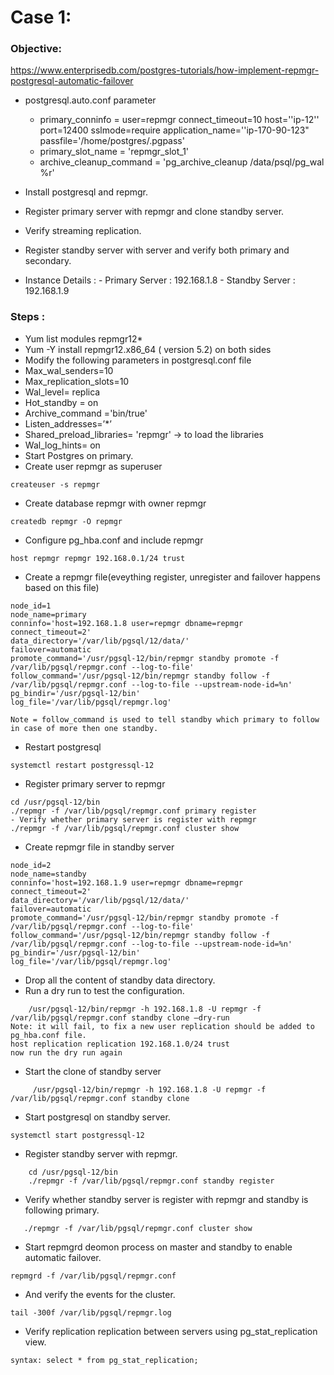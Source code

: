 # Case 1:
### Objective:

https://www.enterprisedb.com/postgres-tutorials/how-implement-repmgr-postgresql-automatic-failover

- postgresql.auto.conf parameter
   - primary_conninfo = user=repmgr connect_timeout=10 host=''ip-12'' port=12400 sslmode=require application_name=''ip-170-90-123" passfile='/home/postgres/.pgpass'
   - primary_slot_name = 'repmgr_slot_1'
   - archive_cleanup_command = 'pg_archive_cleanup /data/psql/pg_wal %r'
- Install postgresql and repmgr. 
- Register primary server with repmgr and clone standby server.
- Verify streaming replication.
- Register standby server with server and verify both primary and secondary.

- Instance  Details : 
               - Primary Server : 192.168.1.8
               - Standby Server : 192.168.1.9
### Steps :
- Yum list modules repmgr12*
- Yum -Y install repmgr12.x86_64 ( version 5.2) on both sides
- Modify the following parameters in postgresql.conf file
- Max_wal_senders=10
- Max_replication_slots=10
- Wal_level= replica 
- Hot_standby = on
- Archive_command ='bin/true'
- Listen_addresses=’*’
- Shared_preload_libraries= 'repmgr'  -> to load the libraries
- Wal_log_hints= on
- Start Postgres on primary.
- Create user repmgr as superuser
```
createuser -s repmgr
```
- Create database repmgr with owner repmgr
```
createdb repmgr -O repmgr
```
- Configure pg_hba.conf and include repmgr
```
host repmgr repmgr 192.168.0.1/24 trust
```
- Create a repmgr file(eveything register, unregister and failover happens based on this file)
```
node_id=1
node_name=primary
conninfo='host=192.168.1.8 user=repmgr dbname=repmgr connect_timeout=2'
data_directory='/var/lib/pgsql/12/data/'
failover=automatic
promote_command='/usr/pgsql-12/bin/repmgr standby promote -f /var/lib/pgsql/repmgr.conf --log-to-file'
follow_command='/usr/pgsql-12/bin/repmgr standby follow -f /var/lib/pgsql/repmgr.conf --log-to-file --upstream-node-id=%n'
pg_bindir='/usr/pgsql-12/bin'
log_file='/var/lib/pgsql/repmgr.log'

Note = follow_command is used to tell standby which primary to follow in case of more then one standby.
```

- Restart postgresql
```
systemctl restart postgressql-12
```
- Register primary server to repmgr
```
cd /usr/pgsql-12/bin
./repmgr -f /var/lib/pgsql/repmgr.conf primary register
- Verify whether primary server is register with repmgr
./repmgr -f /var/lib/pgsql/repmgr.conf cluster show
```
- Create repmgr file in standby server
```
node_id=2
node_name=standby
conninfo='host=192.168.1.9 user=repmgr dbname=repmgr connect_timeout=2'
data_directory='/var/lib/pgsql/12/data/'
failover=automatic
promote_command='/usr/pgsql-12/bin/repmgr standby promote -f /var/lib/pgsql/repmgr.conf --log-to-file'
follow_command='/usr/pgsql-12/bin/repmgr standby follow -f /var/lib/pgsql/repmgr.conf --log-to-file --upstream-node-id=%n'
pg_bindir='/usr/pgsql-12/bin'
log_file='/var/lib/pgsql/repmgr.log'
```
- Drop all the content of standby data directory.
- Run a dry run to test the configuration.
```
    /usr/pgsql-12/bin/repmgr -h 192.168.1.8 -U repmgr -f /var/lib/pgsql/repmgr.conf standby clone –dry-run
Note: it will fail, to fix a new user replication should be added to pg_hba.conf file.
host replication replication 192.168.1.0/24 trust
now run the dry run again
```
- Start the clone of standby server
```
     /usr/pgsql-12/bin/repmgr -h 192.168.1.8 -U repmgr -f /var/lib/pgsql/repmgr.conf standby clone
```
- Start postgresql on standby server.
```
systemctl start postgressql-12
```
- Register standby server with repmgr.
```
    cd /usr/pgsql-12/bin
    ./repmgr -f /var/lib/pgsql/repmgr.conf standby register
```
- Verify whether standby server is register with repmgr and standby is following primary.
```
   ./repmgr -f /var/lib/pgsql/repmgr.conf cluster show
```
- Start repmgrd deomon process on master and standby to enable automatic failover.
```
repmgrd -f /var/lib/pgsql/repmgr.conf
```
- And verify the events for the cluster.
```
tail -300f /var/lib/pgsql/repmgr.log
```
- Verify replication replication between servers using pg_stat_replication view.
```
syntax: select * from pg_stat_replication;
```




